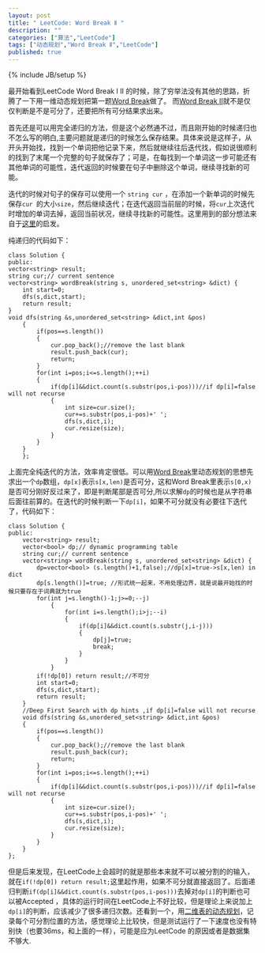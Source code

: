 ```yaml
---
layout: post
title: " LeetCode: Word Break Ⅱ "
description: ""
categories: ["算法","LeetCode"]
tags: ["动态规划","Word Break Ⅱ","LeetCode"]
published: true
---
```


{% include JB/setup %}

最开始看到LeetCode Word Break I II 的时候，除了穷举法没有其他的思路，折腾了一下用一维动态规划把第一题[Word Break][1]做了。 而[Word Break II][2]就不是仅仅判断是不是可分了，还要把所有可分结果求出来。

首先还是可以用完全递归的方法，但是这个必然通不过，而且刚开始的时候递归也不怎么写的明白,主要问题就是递归的时候怎么保存结果。具体来说是这样子，从开头开始找，找到一个单词把他记录下来，然后就继续往后迭代找，假如说很顺利的找到了末尾一个完整的句子就保存了；可是，在每找到一个单词这一步可能还有其他单词的可能性，迭代返回的时候要在句子中删除这个单词，继续寻找新的可能。

迭代的时候对句子的保存可以使用一个 `string cur` ，在添加一个新单词的时候先保存`cur `的大小`size`，然后继续迭代；在迭代返回当前层的时候，将`cur`上次迭代时增加的单词去掉，返回当前状况，继续寻找新的可能性。这里用到的部分想法来自于[这里][3]的启发。

纯递归的代码如下：

    class Solution {
    public:
    vector<string> result;
    string cur;// current sentence
    vector<string> wordBreak(string s, unordered_set<string> &dict) { 
        int start=0;
        dfs(s,dict,start);
        return result;
    }
    void dfs(string &s,unordered_set<string> &dict,int &pos)
        {
            if(pos==s.length())
            {
                cur.pop_back();//remove the last blank
                result.push_back(cur);
                return;
            }
            for(int i=pos;i<=s.length();++i)
            {
                if(dp[i]&&dict.count(s.substr(pos,i-pos)))//if dp[i]=false will not recurse
                {
                    int size=cur.size();
                    cur+=s.substr(pos,i-pos)+' ';
                    dfs(s,dict,i);
                    cur.resize(size);
                }
            }
        }
        };


上面完全纯迭代的方法，效率肯定很低。可以用[Word Break][4]里动态规划的思想先求出一个`dp`数组，`dp[x]`表示`s[x,len)`是否可分，这和Word Break里表示`s[0,x)`是否可分刚好反过来了，即是判断尾部是否可分,所以求解`dp`的时候也是从字符串后面往前算的。在迭代的时候判断一下`dp[i]`，如果不可分就没有必要往下迭代了，代码如下：

    class Solution {
    public:
        vector<string> result;
        vector<bool> dp;// dynamic programming table
        string cur;// current sentence
        vector<string> wordBreak(string s, unordered_set<string> &dict) {
            dp=vector<bool> (s.length()+1,false);//dp[x]=true->s[x,len) in dict
            dp[s.length()]=true; //形式统一起来，不用处理边界，就是说最开始找的时候只要存在于词典就为true
            for(int j=s.length()-1;j>=0;--j)
                {
                    for(int i=s.length();i>j;--i)
                    {
                        if(dp[i]&&dict.count(s.substr(j,i-j))) 
                        {
                            dp[j]=true;
                            break;
                        }
                    }
                }
            if(!dp[0]) return result;//不可分
            int start=0;
            dfs(s,dict,start);
            return result;
        }
        //Deep First Search with dp hints ,if dp[i]=false will not recurse
        void dfs(string &s,unordered_set<string> &dict,int &pos)
        {
            if(pos==s.length())
            {
                cur.pop_back();//remove the last blank
                result.push_back(cur);
                return;
            }
            for(int i=pos;i<=s.length();++i)
            {
                if(dp[i]&&dict.count(s.substr(pos,i-pos)))//if dp[i]=false will not recurse
                {
                    int size=cur.size();
                    cur+=s.substr(pos,i-pos)+' ';
                    dfs(s,dict,i);
                    cur.resize(size);
                }
            }
        }
    };

但是后来发现，在LeetCode上会超时的就是那些本来就不可以被分割的的输入，就在`if(!dp[0]) return result;`这里起作用，如果不可分就直接返回了。后面递归判断`if(dp[i]&&dict.count(s.substr(pos,i-pos)))`去掉对`dp[i]`的判断也可以被Accepted ，具体的运行时间在LeetCode上不好比较，但是理论上来说加上`dp[i]`的判断，应该减少了很多递归次数。还看到一个，用[二维表的动态规划][5]，记录每个可分割位置的方法，感觉理论上比较快，但是测试运行了一下速度也没有特别快（也要36ms，和上面的一样），可能是应为LeetCode 的原因或者是数据集不够大.


  [1]: ./2014-04-23-leetcode_word_break
  [2]: http://oj.leetcode.com/problems/word-break-ii/
  [3]: http://blog.csdn.net/cs_guoxiaozhu/article/details/14104789
  [4]: /2014-04-23-leetcode_word_break
  [5]: http://blog.csdn.net/kenden23/article/details/19543349